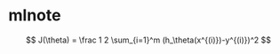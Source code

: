 <script type="text/javascript" src="http://cdn.mathjax.org/mathjax/latest/MathJax.js?config=default"></script>
# mlnote

$$
J(\theta) = \frac 1 2 \sum_{i=1}^m (h_\theta(x^{(i)})-y^{(i)})^2
$$
